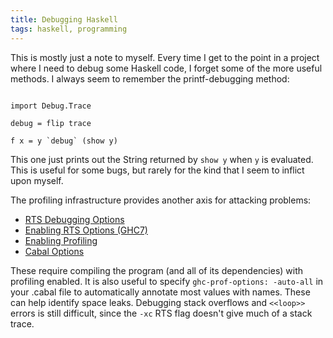 ```yaml
---
title: Debugging Haskell
tags: haskell, programming
---
```


This is mostly just a note to myself.  Every time I get to the point
in a project where I need to debug some Haskell code, I forget some of
the more useful methods.  I always seem to remember the
printf-debugging method:

~~~~~~~~~~{.haskell}

import Debug.Trace

debug = flip trace

f x = y `debug` (show y)

~~~~~~~~~~

This one just prints out the String returned by `show y` when `y` is
evaluated.  This is useful for some bugs, but rarely for the kind that
I seem to inflict upon myself.

The profiling infrastructure provides another axis for attacking problems:

 * [RTS Debugging Options](http://www.haskell.org/ghc/docs/7.0.3/html/users_guide/runtime-control.html#rts-options-debugging "RTS Debugging Options")
 * [Enabling RTS Options (GHC7)](http://www.haskell.org/ghc/docs/7.0.3/html/users_guide/flag-reference.html#id490773 "Enabling RTS Options")
 * [Enabling Profiling](http://www.haskell.org/ghc/docs/7.0.3/html/users_guide/profiling.html "Enabling Profiling")
 * [Cabal Options](http://www.haskell.org/cabal/release/cabal-latest/doc/users-guide/authors.html#buildinfo "Cabal Options")

These require compiling the program (and all of its dependencies) with
profiling enabled.  It is also useful to specify `ghc-prof-options:
-auto-all` in your .cabal file to automatically annotate most values
with names.  These can help identify space leaks.  Debugging stack
overflows and `<<loop>>` errors is still difficult, since the `-xc`
RTS flag doesn't give much of a stack trace.
